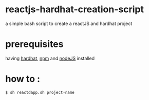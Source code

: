 # reactjs-hardhat-creation-script

a simple bash script to create a reactJS and hardhat project 

# prerequisites

having <a href="https://hardhat.org/"> hardhat</a>, <a href="https://www.npmjs.com/"> npm</a> and <a href="https://nodejs.org/"> nodeJS</a> installed 

# how to : 

```$ sh reactdapp.sh project-name ```
